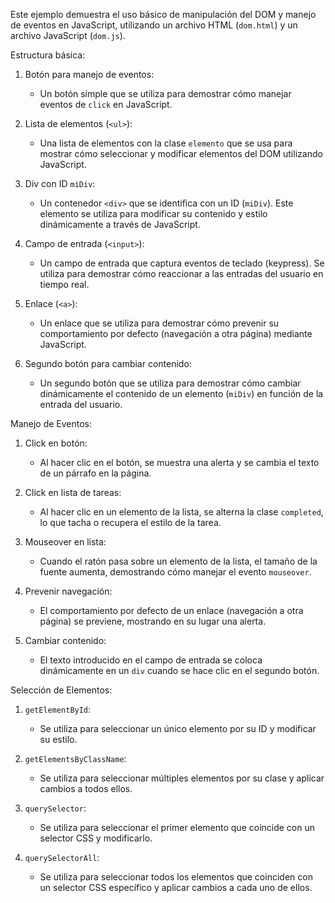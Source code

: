 Este ejemplo demuestra el uso básico de manipulación del DOM y manejo de eventos en JavaScript, utilizando un archivo HTML (`dom.html`) y un archivo JavaScript (`dom.js`).

Estructura básica:

1. Botón para manejo de eventos:
   - Un botón simple que se utiliza para demostrar cómo manejar eventos de `click` en JavaScript.

2. Lista de elementos (`<ul>`):
   - Una lista de elementos con la clase `elemento` que se usa para mostrar cómo seleccionar y modificar elementos del DOM utilizando JavaScript.

3. Div con ID `miDiv`:
   - Un contenedor `<div>` que se identifica con un ID (`miDiv`). Este elemento se utiliza para modificar su contenido y estilo dinámicamente a través de JavaScript.

4. Campo de entrada (`<input>`):
   - Un campo de entrada que captura eventos de teclado (keypress). Se utiliza para demostrar cómo reaccionar a las entradas del usuario en tiempo real.

5. Enlace (`<a>`):
   - Un enlace que se utiliza para demostrar cómo prevenir su comportamiento por defecto (navegación a otra página) mediante JavaScript.

6. Segundo botón para cambiar contenido:
   - Un segundo botón que se utiliza para demostrar cómo cambiar dinámicamente el contenido de un elemento (`miDiv`) en función de la entrada del usuario.


 Manejo de Eventos:

1. Click en botón:
   - Al hacer clic en el botón, se muestra una alerta y se cambia el texto de un párrafo en la página.

2. Click en lista de tareas:
   - Al hacer clic en un elemento de la lista, se alterna la clase `completed`, lo que tacha o recupera el estilo de la tarea.

3. Mouseover en lista:
   - Cuando el ratón pasa sobre un elemento de la lista, el tamaño de la fuente aumenta, demostrando cómo manejar el evento `mouseover`.

4. Prevenir navegación:
   - El comportamiento por defecto de un enlace (navegación a otra página) se previene, mostrando en su lugar una alerta.

5. Cambiar contenido:
   - El texto introducido en el campo de entrada se coloca dinámicamente en un `div` cuando se hace clic en el segundo botón.

 Selección de Elementos:

1. `getElementById`:
   - Se utiliza para seleccionar un único elemento por su ID y modificar su estilo.

2. `getElementsByClassName`:
   - Se utiliza para seleccionar múltiples elementos por su clase y aplicar cambios a todos ellos.

3. `querySelector`:
   - Se utiliza para seleccionar el primer elemento que coincide con un selector CSS y modificarlo.

4. `querySelectorAll`:
   - Se utiliza para seleccionar todos los elementos que coinciden con un selector CSS específico y aplicar cambios a cada uno de ellos.


